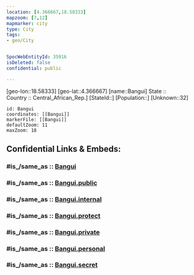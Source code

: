 ```yaml
---
location: [4.366667,18.58333] 
mapzoom: [7,12] 
mapmarker: city 
type: City
tags:
- geo/City


SpocWebEntityId: 35916
isDeleted: false
confidential: public

---
```

[geo-lon::18.58333] 
[geo-lat::4.366667] 
[name::Bangui] 
State ::  
Country :: Central_African_Rep.] 
[StateId::] 
[Population::] 
[Unknown::32] 


```leaflet
id: Bangui
coordinates: [[Bangui]] 
markerFile: [[Bangui]] 
defaultZoom: 11 
maxZoom: 18
```


## Confidential Links & Embeds: 

### #is_/same_as :: [Bangui](/_Standards/Earth/Continent/Africa/Africa~Central/Congo~Kinshasa/provinces~Congo-Kinshasa@1997/Équateur/City/Bangui.md) 

### #is_/same_as :: [Bangui.public](/_public/Earth/Continent/Africa/Africa~Central/Congo~Kinshasa/provinces~Congo-Kinshasa@1997/Équateur/City/Bangui.public.md) 

### #is_/same_as :: [Bangui.internal](/_internal/Earth/Continent/Africa/Africa~Central/Congo~Kinshasa/provinces~Congo-Kinshasa@1997/Équateur/City/Bangui.internal.md) 

### #is_/same_as :: [Bangui.protect](/_protect/Earth/Continent/Africa/Africa~Central/Congo~Kinshasa/provinces~Congo-Kinshasa@1997/Équateur/City/Bangui.protect.md) 

### #is_/same_as :: [Bangui.private](/_private/Earth/Continent/Africa/Africa~Central/Congo~Kinshasa/provinces~Congo-Kinshasa@1997/Équateur/City/Bangui.private.md) 

### #is_/same_as :: [Bangui.personal](/_personal/Earth/Continent/Africa/Africa~Central/Congo~Kinshasa/provinces~Congo-Kinshasa@1997/Équateur/City/Bangui.personal.md) 

### #is_/same_as :: [Bangui.secret](/_secret/Earth/Continent/Africa/Africa~Central/Congo~Kinshasa/provinces~Congo-Kinshasa@1997/Équateur/City/Bangui.secret.md)

